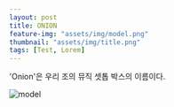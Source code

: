 ```yaml
---
layout: post
title: ONION
feature-img: "assets/img/model.png"
thumbnail: "assets/img/title.png"
tags: [Test, Lorem]
---
```


'Onion'은 우리 조의 뮤직 셋톱 박스의 이름이다. 

![model](https://Lee-Su-Jin.github.io/assets/img/model.png)
